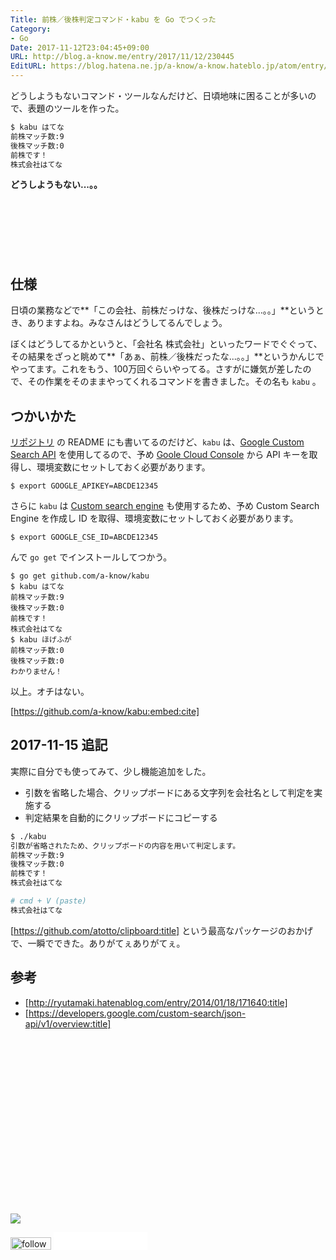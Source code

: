 ```yaml
---
Title: 前株／後株判定コマンド・kabu を Go でつくった
Category:
- Go
Date: 2017-11-12T23:04:45+09:00
URL: http://blog.a-know.me/entry/2017/11/12/230445
EditURL: https://blog.hatena.ne.jp/a-know/a-know.hateblo.jp/atom/entry/8599973812317219443
---
```


どうしようもないコマンド・ツールなんだけど、日頃地味に困ることが多いので、表題のツールを作った。

```sh
$ kabu はてな
前株マッチ数:9
後株マッチ数:0
前株です！
株式会社はてな
```

**どうしようもない...。。**



<!-- more -->


<script async src="//pagead2.googlesyndication.com/pagead/js/adsbygoogle.js"></script>
<!-- article-top -->
<ins class="adsbygoogle"
     style="display:inline-block;width:728px;height:90px"
     data-ad-client="ca-pub-3463034538369189"
     data-ad-slot="8367620130"></ins>
<script>
(adsbygoogle = window.adsbygoogle || []).push({});
</script>



## 仕様
日頃の業務などで**「この会社、前株だっけな、後株だっけな...。。」**というとき、ありますよね。みなさんはどうしてるんでしょう。


ぼくはどうしてるかというと、「会社名 株式会社」といったワードでぐぐって、その結果をざっと眺めて**「あぁ、前株／後株だったな...。。」**というかんじでやってます。これをもう、100万回ぐらいやってる。さすがに嫌気が差したので、その作業をそのままやってくれるコマンドを書きました。その名も `kabu` 。


## つかいかた
[リポジトリ](https://github.com/a-know/kabu) の README にも書いてるのだけど、`kabu` は、[Google Custom Search API](https://developers.google.com/custom-search/json-api/v1/overview) を使用してるので、予め [Goole Cloud Console](https://cloud.google.com/console/project) から API キーを取得し、環境変数にセットしておく必要があります。

```console
$ export GOOGLE_APIKEY=ABCDE12345
```

さらに `kabu` は [Custom search engine](https://www.google.com/cse/) も使用するため、予め Custom Search Engine を作成し ID を取得、環境変数にセットしておく必要があります。

```console
$ export GOOGLE_CSE_ID=ABCDE12345
```

んで `go get` でインストールしてつかう。

```console
$ go get github.com/a-know/kabu
$ kabu はてな
前株マッチ数:9
後株マッチ数:0
前株です！
株式会社はてな
$ kabu ほげふが
前株マッチ数:0
後株マッチ数:0
わかりません！
```

以上。オチはない。


[https://github.com/a-know/kabu:embed:cite]


## 2017-11-15 追記
実際に自分でも使ってみて、少し機能追加をした。

- 引数を省略した場合、クリップボードにある文字列を会社名として判定を実施する
- 判定結果を自動的にクリップボードにコピーする


```sh
$ ./kabu
引数が省略されたため、クリップボードの内容を用いて判定します。
前株マッチ数:9
後株マッチ数:0
前株です！
株式会社はてな
```


```sh
# cmd + V (paste)
株式会社はてな
```



[https://github.com/atotto/clipboard:title] という最高なパッケージのおかげで、一瞬でできた。ありがてぇありがてぇ。



## 参考
- [http://ryutamaki.hatenablog.com/entry/2014/01/18/171640:title]
- [https://developers.google.com/custom-search/json-api/v1/overview:title]


<div>
<br>
<script async src="//pagead2.googlesyndication.com/pagead/js/adsbygoogle.js"></script>
<!-- article-bottom2 -->
<ins class="adsbygoogle"
     style="display:inline-block;width:300px;height:250px"
     data-ad-client="ca-pub-3463034538369189"
     data-ad-slot="5274552934"></ins>
<script>
(adsbygoogle = window.adsbygoogle || []).push({});
</script>

<a href="http://bit.ly/grass-graph" target='blank' rel="nofollow"><img src="https://cdn-ak.f.st-hatena.com/images/fotolife/a/a-know/20170405/20170405220342.png"></a>
<br>
</div>

<div>
<a href='http://cloud.feedly.com/#subscription%2Ffeed%2Fhttp%3A%2F%2Fblog.a-know.me%2Ffeed'  target='blank'><img id='feedlyFollow' src='//s3.feedly.com/img/follows/feedly-follow-rectangle-volume-small_2x.png' alt='follow us in feedly' width='65' height='20'></a>



<iframe src="//blog.hatena.ne.jp/a-know/a-know.hateblo.jp/subscribe/iframe" allowtransparency="true" frameborder="0" scrolling="no" width="150" height="28"></iframe>
</div>
